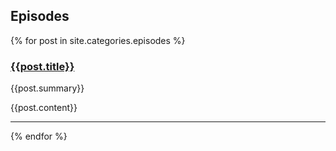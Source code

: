## Episodes

{% for post in site.categories.episodes %}

### [{{post.title}}]({{post.url}})

{{post.summary}}

{{post.content}}

---
{% endfor %}
